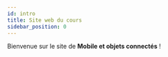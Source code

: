 ```yaml
---
id: intro
title: Site web du cours
sidebar_position: 0
---
```


Bienvenue sur le site de **Mobile et objets connectés** !  


